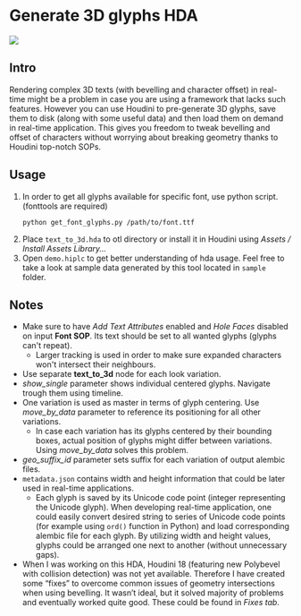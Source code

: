 # Generate 3D glyphs HDA
![](https://trandzik.com/assets/images/5p5/h_text1.png)

## Intro
Rendering complex 3D texts (with bevelling and character offset) in real-time might be a problem in case you are using a framework that lacks such features. However you can use Houdini to pre-generate 3D glyphs, save them to disk (along with some useful data) and then load them on demand in real-time application. This gives you freedom to tweak bevelling and offset of characters without worrying about breaking geometry thanks to Houdini top-notch SOPs.

## Usage
1. In order to get all glyphs available for specific font, use python script. (fonttools are required)
    ```
    python get_font_glyphs.py /path/to/font.ttf
    ```
2. Place `text_to_3d.hda` to otl directory or install it in Houdini using *Assets / Install Assets Library...*
3. Open `demo.hiplc` to get better understanding of hda usage. Feel free to take a look at sample data generated by this tool located in `sample` folder.

## Notes
- Make sure to have *Add Text Attributes* enabled and *Hole Faces* disabled on input **Font SOP**. Its text should be set to all wanted glyphs (glyphs can't repeat).
    - Larger tracking is used in order to make sure expanded characters won't intersect their neighbours.
- Use separate **text_to_3d** node for each look variation.
- *show_single* parameter shows individual centered glyphs. Navigate trough them using timeline.
- One variation is used as master in terms of glyph centering. Use *move_by_data* parameter to reference its positioning for all other variations.
    - In case each variation has its glyphs centered by their bounding boxes, actual position of glyphs might differ between variations. Using *move_by_data* solves this problem.
- *geo_suffix_id* parameter sets suffix for each variation of output alembic files.
- `metadata.json` contains width and height information that could be later used in real-time applications.
    - Each glyph is saved by its Unicode code point (integer representing the Unicode glyph). When developing real-time application, one could easily convert desired string to series of Unicode code points (for example using `ord()` function in Python) and load corresponding alembic file for each glyph. By utilizing width and height values, glyphs could be arranged one next to another (without unnecessary gaps).
- When I was working on this HDA, Houdini 18 (featuring new Polybevel with collision detection) was not yet available. Therefore I have created some “fixes” to overcome common issues of geometry intersections when using bevelling. It wasn’t ideal, but it solved majority of problems and eventually worked quite good. These could be found in *Fixes tab*.
